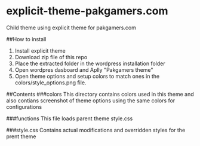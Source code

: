 # explicit-theme-pakgamers.com
Child theme using explicit theme for pakgamers.com

##How to install
1. Install explicit theme
2. Download zip file of this repo
3. Place the extracted folder in the wordpress installation folder
4. Open wordpres dasboard and Aplly "Pakgamers theme"
5. Open theme options and setup colors to match ones in the colors/style_options.png file. 

##Contents
###colors
This directory contains colors used in this theme and also contians screenshot of theme options using the same colors for configurations

###functions
This file loads parent theme style.css

###style.css
Contains actual modifications and overridden styles for the prent theme
